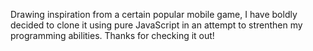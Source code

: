 Drawing inspiration from a certain popular mobile game, I have boldly decided to clone it using pure JavaScript in an attempt to strenthen my programming abilities. Thanks for checking it out!